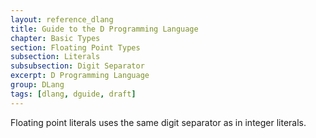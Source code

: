 ```yaml
---
layout: reference_dlang
title: Guide to the D Programming Language
chapter: Basic Types
section: Floating Point Types
subsection: Literals
subsubsection: Digit Separator
excerpt: D Programming Language
group: DLang
tags: [dlang, dguide, draft]
---
```


Floating point literals uses the same digit separator as in integer literals.
